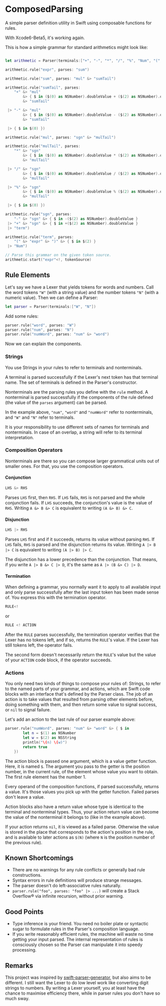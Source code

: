 ComposedParsing
===============

A simple parser definition utility in Swift using composable functions for rules.

With Xcode6-Beta5, it's working again.

This is how a simple grammar for standard arithmetics might look like:

```swift

let arithmetic = Parser(terminals:["+", "-", "*", "/", "%", "Num", "(", ")"])

arithmetic.rule("expr", parses: "sum")

arithmetic.rule("sum", parses: "mul" &> "sumTail")

arithmetic.rule("sumTail", parses:
    "+" &> "mul"
        &> { $ in ($(0) as NSNumber).doubleValue + ($(2) as NSNumber).doubleValue }
        &> "sumTail"

 |> "-" &> "mul"
        &> { $ in ($(0) as NSNumber).doubleValue - ($(2) as NSNumber).doubleValue }
        &> "sumTail"

 |> { $ in $(0) })

arithmetic.rule("mul", parses: "sgn" &> "mulTail")

arithmetic.rule("mulTail", parses:
    "*" &> "sgn"
        &> { $ in ($(0) as NSNumber).doubleValue * ($(2) as NSNumber).doubleValue }
        &> "mulTail"

 |> "/" &> "sgn"
        &> { $ in ($(0) as NSNumber).doubleValue / ($(2) as NSNumber).doubleValue }
        &> "mulTail"

 |> "%" &> "sgn"
        &> { $ in ($(0) as NSNumber).doubleValue % ($(2) as NSNumber).doubleValue }
        &> "mulTail"

 |> { $ in $(0) })

arithmetic.rule("sgn", parses:
    "-" &> "sgn" &> { $ in -($(2) as NSNumber).doubleValue }
 |> "+" &> "sgn" &> { $ in +($(2) as NSNumber).doubleValue }
 |> "term")

arithmetic.rule("term", parses:
    "(" &> "expr" &> ")" &> { $ in $(2) }
 |> "Num")

// Parse this grammar on the given token source.
arithmetic.start("expr"<!, tokenSource)
```

## Rule Elements

Let's say we have a Lexer that yields tokens for words and numbers.  Call the word tokens `"W"` (with a string value) and the number tokens `"N"` (with a numeric value).  Then we can define a Parser:

```swift
let parser = Parser(terminals:["W", "N"])
```

Add some rules:

```swift
parser.rule("word", parses: "W")
parser.rule("num", parses: "N")
parser.rule("numWord", parses: "num" &> "word")
```

Now we can explain the components.

### Strings

You use Strings in your rules to refer to terminals and nonterminals.

A terminal is parsed successfully if the Lexer's next token has that terminal name.  The set of terminals is defined in the Parser's constructor.

Nonterminals are the parsing rules you define with the `rule` method.  A nonterminal is parsed successfully if the components of the rule defined (the value of the `parses` argument) can be parsed.

In the example above, `"num"`, `"word"` and `"numWord"` refer to nonterminals, and `"W"` and `"N"` refer to terminals.

It is your responsibility to use different sets of names for terminals and nonterminals.  In case of an overlap, a string will refer to its terminal interpretation.

### Composition Operators

Nonterminals are there so you can compose larger grammatical units out of smaller ones.  For that, you use the composition operators.

#### Conjunction
```swift
LHS &> RHS
```
Parses `LHS` first, then `RHS`.  If `LHS` fails, `RHS` is not parsed and the whole conjunction fails.  If `LHS` succeeds, the conjunction's value is the value of `RHS`.  Writing `A &> B &> C` is equivalent to writing `(A &> B) &> C`.

#### Disjunction
```swift
LHS |> RHS
```
Parses `LHS` first and if it succeeds, returns its value without parsing `RHS`.  If `LHS` fails, `RHS` is parsed and the disjunction returns its value.  Writing `A |> B |> C` is equivalent to writing `(A |> B) |> C`.

The disjunction has a lower precedence than the conjunction.  That means, if you write `A |> B &> C |> D`, it's the same as `A |> (B &> C) |> D`.

#### Termination

When defining a grammar, you normally want it to apply to all available input and only parse successfully after the last input token has been made sense of.  You express this with the termination operator.

```swift
RULE<!
```
or

```swift
RULE <! ACTION
```

After the `RULE` parses successfully, the termination operator verifies that the Lexer has no tokens left, and if so, returns the `RULE`'s value.  If the Lexer has still tokens left, the operator fails.

The second form doesn't necessarily return the `RULE`'s value but the value of your `ACTION` code block, if the operator succeeds.

### Actions

You only need two kinds of things to compose your rules of: Strings, to refer to the named parts of your grammar, and actions, which are Swift code blocks with an interface that's defined by the Parser class.  The job of an action is to take values that resulted from parsing other elements before, doing something with them, and then return some value to signal success, or `nil` to signal failure.

Let's add an action to the last rule of our parser example above:

```swift
parser.rule("numWord", parses: "num" &> "word" &> { $ in
		let n = $(1) as NSNumber
		let w = $(2) as NSString
		println("\(n) \(w)")
		return true
	})
```

The action block is passed one argument, which is a value getter function.  Here, it is named `$`.  The argument you pass to the getter is the position number, in the current rule, of the element whose value you want to obtain.  The first rule element has the number 1.

Every operand of the composition functions, if parsed successfully, returns a value.  It's those values you pick up with the getter function.  Failed parses don't leave a value.

Action blocks also have a return value whose type is identical to the terminal and nonterminal types.  Thus, your action return value can become the value of the nonterminal it belongs to (like in the example above).

If your action returns `nil`, it is viewed as a failed parse.  Otherwise the value is stored in the place that corresponds to the action's position in the rule, and is available to later actions as `$(N)` (where `N` is the position number of the previous rule).

## Known Shortcomings

- There are no warnings for any rule conflicts or generally bad rule constructions.
- Syntax errors in rule definitions will produce strange messages.
- The parser doesn't do left-associative rules naturally.
- `parser.rule("foo", parses: "foo" |> ...)` *will* create a Stack Overflow® via infinite recursion, without prior warning.

## Good Points

- Type inference is your friend.  You need no boiler plate or syntactic sugar to formulate rules in the Parser's composition language.
- If you write reasonably efficient rules, the machine will waste no time getting your input parsed.  The internal representation of rules is consciously chosen so the Parser can manipulate it into speedy processing.

## Remarks

This project was inspired by  [swift-parser-generator](https://github.com/dparnell/swift-parser-generator), but also aims to be different.  I still want the Lexer to do low level work like converting digit strings to numbers.  By writing a Lexer yourself, you at least have the chance to maximise efficiency there, while in parser rules you don't have so much sway.

